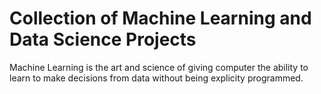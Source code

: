 # Collection of Machine Learning and Data Science Projects

Machine Learning is the art and science of giving computer the ability to learn to make decisions from data without being explicity programmed.
